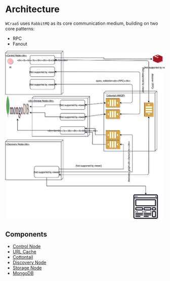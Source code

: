 # Architecture

`WCraaS` uses `RabbitMQ` as its core communication medium, building on two core patterns:

* RPC
* Fanout

![architecture_diagram](images/wcraas.svg)

## Components

* [Control Node]()
* [URL Cache]()
* [Cottontail]()
* [Discovery Node]()
* [Storage Node]()
* [MongoDB]()
